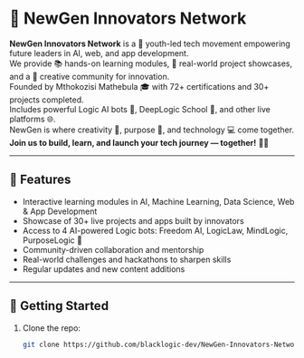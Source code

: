 # 🚀 NewGen Innovators Network

**NewGen Innovators Network** is a 🌟 youth-led tech movement empowering future leaders in AI, web, and app development.  
We provide 📚 hands-on learning modules, 🔧 real-world project showcases, and a 🤝 creative community for innovation.  
Founded by Mthokozisi Mathebula 🎓 with 72+ certifications and 30+ projects completed.  
Includes powerful Logic AI bots 🤖, DeepLogic School 📖, and other live platforms 🌐.  
NewGen is where creativity 🎨, purpose 🎯, and technology 💻 come together.  
**Join us to build, learn, and launch your tech journey — together!** 🚀✨

---

## 📌 Features

- Interactive learning modules in AI, Machine Learning, Data Science, Web & App Development  
- Showcase of 30+ live projects and apps built by innovators  
- Access to 4 AI-powered Logic bots: Freedom AI, LogicLaw, MindLogic, PurposeLogic 🤖  
- Community-driven collaboration and mentorship  
- Real-world challenges and hackathons to sharpen skills  
- Regular updates and new content additions

---

## 🚀 Getting Started

1. Clone the repo:  
   ```bash
   git clone https://github.com/blacklogic-dev/NewGen-Innovators-Network.git
